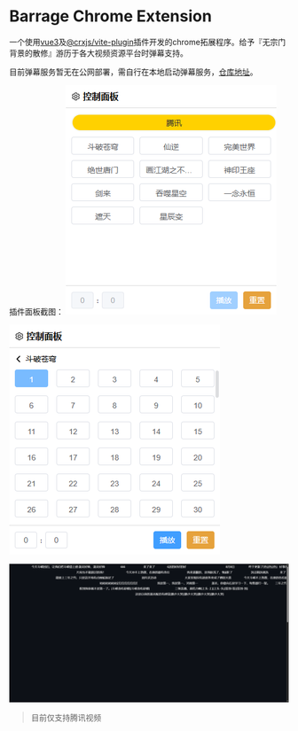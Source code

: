 # Barrage Chrome Extension

一个使用[vue3](https://cn.vuejs.org/)及[@crxjs/vite-plugin](https://github.com/crxjs/chrome-extension-tools)插件开发的chrome拓展程序。给予『无宗门背景的散修』游历于各大视频资源平台时弹幕支持。

目前弹幕服务暂无在公网部署，需自行在本地启动弹幕服务，[仓库地址](https://github.com/moyu-king/barrage-service)。

插件面板截图：
![视频列表](/img/video-list.jpg)

![剧集列表](/img/episode-list.jpg)

![弹幕](/img/barrage.jpg)

> 目前仅支持腾讯视频
